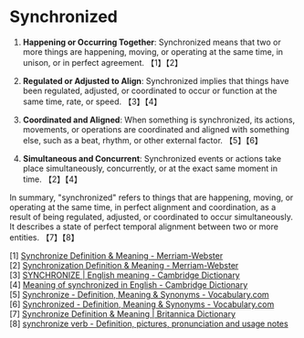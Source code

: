 # Synchronized

1. **Happening or Occurring Together**: Synchronized means that two or more things are happening, moving, or operating at the same time, in unison, or in perfect agreement. 【1】【2】

2. **Regulated or Adjusted to Align**: Synchronized implies that things have been regulated, adjusted, or coordinated to occur or function at the same time, rate, or speed. 【3】【4】

3. **Coordinated and Aligned**: When something is synchronized, its actions, movements, or operations are coordinated and aligned with something else, such as a beat, rhythm, or other external factor. 【5】【6】

4. **Simultaneous and Concurrent**: Synchronized events or actions take place simultaneously, concurrently, or at the exact same moment in time. 【2】【4】

In summary, "synchronized" refers to things that are happening, moving, or operating at the same time, in perfect alignment and coordination, as a result of being regulated, adjusted, or coordinated to occur simultaneously. It describes a state of perfect temporal alignment between two or more entities. 【7】【8】

[1] [Synchronize Definition & Meaning - Merriam-Webster](https://www.merriam-webster.com/dictionary/synchronize)  
[2] [Synchronization Definition & Meaning - Merriam-Webster](https://www.merriam-webster.com/dictionary/synchronization)  
[3] [SYNCHRONIZE | English meaning - Cambridge Dictionary](https://dictionary.cambridge.org/dictionary/english/synchronize)  
[4] [Meaning of synchronized in English - Cambridge Dictionary](https://dictionary.cambridge.org/dictionary/english/synchronized)  
[5] [Synchronize - Definition, Meaning & Synonyms - Vocabulary.com](https://www.vocabulary.com/dictionary/synchronize)  
[6] [Synchronized - Definition, Meaning & Synonyms - Vocabulary.com](https://www.vocabulary.com/dictionary/synchronized)  
[7] [Synchronize Definition & Meaning | Britannica Dictionary](https://www.britannica.com/dictionary/synchronize)  
[8] [synchronize verb - Definition, pictures, pronunciation and usage notes](https://www.oxfordlearnersdictionaries.com/definition/american_english/synchronize)
